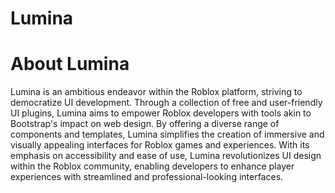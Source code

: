 # Lumina

# About Lumina
Lumina is an ambitious endeavor within the Roblox platform, striving to democratize UI development. Through a collection of free and user-friendly UI plugins, Lumina aims to empower Roblox developers with tools akin to Bootstrap's impact on web design. By offering a diverse range of components and templates, Lumina simplifies the creation of immersive and visually appealing interfaces for Roblox games and experiences. With its emphasis on accessibility and ease of use, Lumina revolutionizes UI design within the Roblox community, enabling developers to enhance player experiences with streamlined and professional-looking interfaces.
